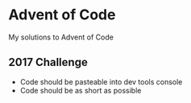 # Advent of Code
My solutions to Advent of Code

## 2017 Challenge
- Code should be pasteable into dev tools console
- Code should be as short as possible
